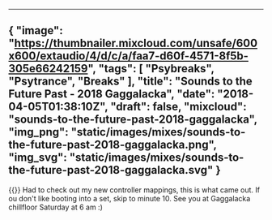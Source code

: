 
---
{
  "image": "https://thumbnailer.mixcloud.com/unsafe/600x600/extaudio/4/d/c/a/faa7-d60f-4571-8f5b-305e66242159",
  "tags": [
    "Psybreaks",
    "Psytrance",
    "Breaks"
  ],
  "title": "Sounds to the Future Past - 2018 Gaggalacka",
  "date": "2018-04-05T01:38:10Z",
  "draft": false,
  "mixcloud": "sounds-to-the-future-past-2018-gaggalacka",
  "img_png": "static/images/mixes/sounds-to-the-future-past-2018-gaggalacka.png",
  "img_svg": "static/images/mixes/sounds-to-the-future-past-2018-gaggalacka.svg"
}
---
{{<mixcloud>}}
Had to check out my new controller mappings, this is what came out.
If ou don't like booting into a set, skip to minute 10.
See you at Gaggalacka chillfloor Saturday at 6 am :)
